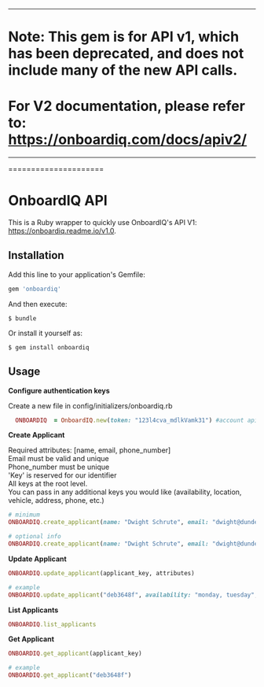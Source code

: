 **************
# Note: This gem is for API v1, which has been deprecated, and does not include many of the new API calls. 

# For V2 documentation, please refer to: https://onboardiq.com/docs/apiv2/ 
*************


=====================

# OnboardIQ API

This is a Ruby wrapper to quickly use OnboardIQ's API V1: https://onboardiq.readme.io/v1.0.


## Installation

Add this line to your application's Gemfile:

```ruby
gem 'onboardiq'
```

And then execute:

    $ bundle

Or install it yourself as:

    $ gem install onboardiq

## Usage

**Configure authentication keys**

  Create a new file in config/initializers/onboardiq.rb
  ```Ruby
    ONBOARDIQ  = OnboardIQ.new(token: "123l4cva_mdlkVamk31") #account api token from OnboardIQ
  ```

**Create Applicant**

  Required attributes: [name, email, phone_number] <br />
  Email must be valid and unique <br />
  Phone_number must be unique <br />
  'Key' is reserved for our identifier <br />
  All keys at the root level. <br />
  You can pass in any additional keys you would like (availability, location, vehicle, address, phone, etc.) <br />

  ```Ruby
  # minimum
  ONBOARDIQ.create_applicant(name: "Dwight Schrute", email: "dwight@dundermifflin.com", phone_number: "1112223333")

  # optional info
  ONBOARDIQ.create_applicant(name: "Dwight Schrute", email: "dwight@dundermifflin.com", phone_number: "1112223333", any: "other", keys: "you want", address[street]: "123 main st", address[city]: "San Francisco, CA")
  ```

**Update Applicant**
  

  ```Ruby
  ONBOARDIQ.update_applicant(applicant_key, attributes)

  # example
  ONBOARDIQ.update_applicant("deb3648f", availability: "monday, tuesday", location: "SF")  
  ```

**List Applicants**
  
  ```Ruby
  ONBOARDIQ.list_applicants
  ```

**Get Applicant**

  ```Ruby
  ONBOARDIQ.get_applicant(applicant_key)

  # example
  ONBOARDIQ.get_applicant("deb3648f")  
  ```
